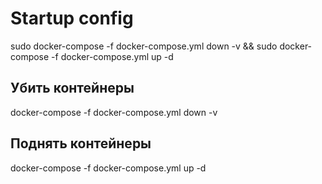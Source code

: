 # Startup config
 sudo docker-compose -f docker-compose.yml down -v &&  sudo docker-compose -f docker-compose.yml up -d
 
 ## Убить контейнеры
 docker-compose -f docker-compose.yml down -v
  
  ## Поднять контейнеры
  docker-compose -f docker-compose.yml up -d

